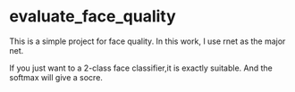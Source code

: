 # evaluate_face_quality

This is a simple project for face quality. In this work,  I use rnet as the major net.

If you just want to a 2-class face classifier,it is exactly suitable. And the softmax will give a socre. 